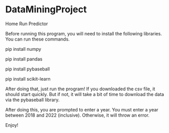 # DataMiningProject
Home Run Predictor


Before running this program, you will need to install the following libraries.
You can run these commands.

pip install numpy

pip install pandas

pip install pybaseball

pip install scikit-learn

After doing that, just run the program!
If you downloaded the csv file, it should start quickly. But if not, it will take a bit of time to download the data via the pybaseball library.

After doing this, you are prompted to enter a year. You must enter a year between 2018 and 2022 (inclusive). Otherwise, it will throw an error.

Enjoy!
